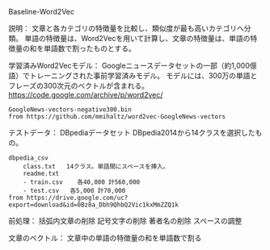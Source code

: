 Baseline-Word2Vec

説明：
    文章と各カテゴリの特徴量を比較し、類似度が最も高いカテゴリへ分類。
    単語の特徴量は、Word2Vecを用いて計算し、文章の特徴量は、単語の特徴量の和を単語数で割ったものとする。

学習済みWord2Vecモデル：
    Googleニュースデータセットの一部（約1,000億語）でトレーニングされた事前学習済みモデル。
    モデルには、300万の単語とフレーズの300次元のベクトルが含まれる。
    https://code.google.com/archive/p/word2vec/

    GoogleNews-vectors-negative300.bin
    from https://github.com/mmihaltz/word2vec-GoogleNews-vectors

テストデータ：
    DBpediaデータセット
    DBpedia2014から14クラスを選択したもの。

    dbpedia_csv
        class.txt   14クラス。単語間にスペースを挿入。
        readme.txt
        - train.csv    各40,000 計560,000　
        - test.csv   各5,000 計70,000
    from https://drive.google.com/uc?export=download&id=0Bz8a_Dbh9QhbQ2Vic1kxMmZZQ1k
    
前処理：
    括弧内文章の削除
    記号文字の削除
    著者名の削除
    スペースの調整

文章のベクトル：
    文章中の単語の特徴量の和を単語数で割る



